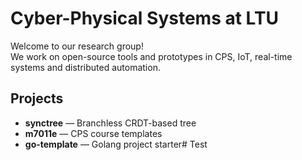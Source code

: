 # Cyber-Physical Systems at LTU

Welcome to our research group!  
We work on open-source tools and prototypes in CPS, IoT, real-time systems and distributed automation.

## Projects
- **synctree** — Branchless CRDT-based tree
- **m7011e** — CPS course templates
- **go-template** — Golang project starter# Test
